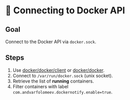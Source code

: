 # 🐳 Connecting to Docker API

## Goal
Connect to the Docker API via `docker.sock`.

## Steps
1. Use [docker/docker/client](https://github.com/moby/moby/tree/master/client) or [docker/docker](https://pkg.go.dev/github.com/docker/docker).
2. Connect to `/var/run/docker.sock` (unix socket).
3. Retrieve the list of **running** containers.
4. Filter containers with label `com.andvarfolomeev.dockernotify.enable=true`.